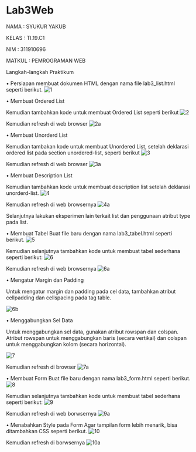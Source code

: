 # Lab3Web
NAMA		: SYUKUR YAKUB

KELAS		: TI.19.C1

NIM		: 311910696

MATKUL	: PEMROGRAMAN WEB

Langkah-langkah Praktikum

•	Persiapan membuat dokumen HTML dengan nama file lab3_list.html seperti berikut.
![1](https://user-images.githubusercontent.com/56242226/114870635-9b820c00-9e22-11eb-86d6-d31a3e3df188.PNG)

•	Membuat Ordered List 

Kemudian tambahkan kode untuk membuat Ordered List seperti berikut
![2](https://user-images.githubusercontent.com/56242226/114870769-be142500-9e22-11eb-8c0a-62b3074b6ba9.PNG)

Kemudian refresh di web browser 
![2a](https://user-images.githubusercontent.com/56242226/114870871-dd12b700-9e22-11eb-8d86-4397f690ec32.PNG)

•	Membuat Unorderd List

Kemudian tambakan kode untuk membuat Unordered List, setelah deklarasi ordered list pada section unordered-list, seperti berikut 
![3](https://user-images.githubusercontent.com/56242226/114871011-07fd0b00-9e23-11eb-9a06-5354876a623e.PNG)

Kemudian refresh di web browser 
![3a](https://user-images.githubusercontent.com/56242226/114871084-1c410800-9e23-11eb-9e8d-73e4babbefdd.PNG)

•	Membuat Description List

 Kemudian tambahkan kode untuk membuat description list setelah deklarasi unorderd-list.
![4](https://user-images.githubusercontent.com/56242226/114871192-3b3f9a00-9e23-11eb-8113-1b01dba4b412.PNG)

Kemudian refresh di web browsernya 
![4a](https://user-images.githubusercontent.com/56242226/114871263-501c2d80-9e23-11eb-9eb3-e0d226c9f3e1.PNG)

Selanjutnya lakukan eksperimen lain terkait list dan penggunaan atribut type pada list.

•	Membuat Tabel
 Buat file baru dengan nama lab3_tabel.html seperti berikut.
![5](https://user-images.githubusercontent.com/56242226/114871376-6cb86580-9e23-11eb-8b8f-06b01f685d43.PNG)

Kemudian selanjutnya tambahkan kode untuk membuat tabel sederhana seperti berikut: 
![6](https://user-images.githubusercontent.com/56242226/114871480-83f75300-9e23-11eb-8901-396d80785606.PNG)

Kemudian refresh di web browsernya 
![6a](https://user-images.githubusercontent.com/56242226/114871558-9b364080-9e23-11eb-9c59-f3338f604dd0.PNG)

•	Mengatur Margin dan Padding 

Untuk mengatur margin dan padding pada cel data, tambahkan atribut cellpadding dan cellspacing pada tag table.

![6b](https://user-images.githubusercontent.com/56242226/114871630-ac7f4d00-9e23-11eb-8fe5-e37e27a7498e.PNG)

•	Menggabungkan Sel Data 

Untuk menggabungkan sel data, gunakan atribut rowspan dan colspan. Atribut rowspan untuk menggabungkan baris (secara vertikal) dan colspan untuk menggabungkan kolom (secara horizontal).

![7](https://user-images.githubusercontent.com/56242226/114871707-c587fe00-9e23-11eb-8ebc-aa300eda7156.PNG)

Kemudian refresh di browser 
![7a](https://user-images.githubusercontent.com/56242226/114871778-d89ace00-9e23-11eb-831e-2267f6a45c19.PNG)

•	Membuat Form 
Buat file baru dengan nama lab3_form.html seperti berikut.
![8](https://user-images.githubusercontent.com/56242226/114871884-f405d900-9e23-11eb-81cb-29c4662712f4.PNG)

Kemudian selanjutnya tambahkan kode untuk membuat tabel sederhana seperti berikut:
![9](https://user-images.githubusercontent.com/56242226/114871969-0da72080-9e24-11eb-89ff-806431c78879.PNG)

Kemudian refresh di web borwsernya 
![9a](https://user-images.githubusercontent.com/56242226/114872082-27e0fe80-9e24-11eb-9296-f20be4cecb73.PNG)

•	Menabahkan Style pada Form 
Agar tampilan form lebih menarik, bisa ditambahkan CSS seperti berikut.
![10](https://user-images.githubusercontent.com/56242226/114872158-3e875580-9e24-11eb-98f6-38ebb2fdcaaa.PNG)

Kemudian refresh di borwsernya 
![10a](https://user-images.githubusercontent.com/56242226/114872223-4fd06200-9e24-11eb-8e7c-ee51a4dd07db.PNG)





